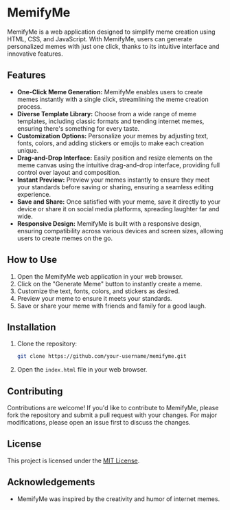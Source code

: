 # MemifyMe

MemifyMe is a web application designed to simplify meme creation using HTML, CSS, and JavaScript. With MemifyMe, users can generate personalized memes with just one click, thanks to its intuitive interface and innovative features.

## Features

- **One-Click Meme Generation:** MemifyMe enables users to create memes instantly with a single click, streamlining the meme creation process.
- **Diverse Template Library:** Choose from a wide range of meme templates, including classic formats and trending internet memes, ensuring there's something for every taste.
- **Customization Options:** Personalize your memes by adjusting text, fonts, colors, and adding stickers or emojis to make each creation unique.
- **Drag-and-Drop Interface:** Easily position and resize elements on the meme canvas using the intuitive drag-and-drop interface, providing full control over layout and composition.
- **Instant Preview:** Preview your memes instantly to ensure they meet your standards before saving or sharing, ensuring a seamless editing experience.
- **Save and Share:** Once satisfied with your meme, save it directly to your device or share it on social media platforms, spreading laughter far and wide.
- **Responsive Design:** MemifyMe is built with a responsive design, ensuring compatibility across various devices and screen sizes, allowing users to create memes on the go.

## How to Use

1. Open the MemifyMe web application in your web browser.
2. Click on the "Generate Meme" button to instantly create a meme.
3. Customize the text, fonts, colors, and stickers as desired.
4. Preview your meme to ensure it meets your standards.
5. Save or share your meme with friends and family for a good laugh.

## Installation

1. Clone the repository:

    ```bash
    git clone https://github.com/your-username/memifyme.git
    ```

2. Open the `index.html` file in your web browser.

## Contributing

Contributions are welcome! If you'd like to contribute to MemifyMe, please fork the repository and submit a pull request with your changes. For major modifications, please open an issue first to discuss the changes.

## License

This project is licensed under the [MIT License](LICENSE).

## Acknowledgements

- MemifyMe was inspired by the creativity and humor of internet memes.
